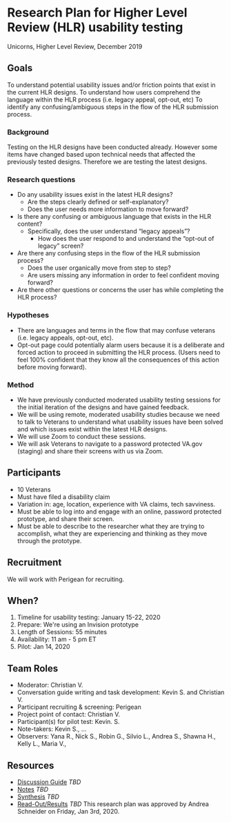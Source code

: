 # Research Plan for Higher Level Review (HLR) usability testing

Unicorns, Higher Level Review, December 2019

## Goals
To understand potential usability issues and/or friction points that exist in the current HLR designs.
To understand how users comprehend the language within the HLR process (i.e. legacy appeal, opt-out, etc)
To identify any confusing/ambiguous steps in the flow of the HLR submission process.


### Background
Testing on the HLR designs have been conducted already. However some items have changed based upon technical needs that affected the previously tested designs. Therefore we are testing the latest designs.


### Research questions
- Do any usability issues exist in the latest HLR designs?
	- Are the steps clearly defined or self-explanatory?
	- Does the user needs more information to move forward?
- Is there any confusing or ambiguous language that exists in the HLR content?
	- Specifically, does the user understand “legacy appeals”?
		- How does the user respond to and understand the “opt-out of legacy” screen?
- Are there any confusing steps in the flow of the HLR submission process?
	- Does the user organically move from step to step?
	- Are users missing any information in order to feel confident moving forward?
- Are there other questions or concerns the user has while completing the HLR process?

### Hypotheses
- There are languages and terms in the flow that may confuse veterans (i.e. legacy appeals, opt-out, etc).
- Opt-out page could potentially alarm users because it is a deliberate and forced action to proceed in submitting the HLR process. (Users need to feel 100% confident that they know all the consequences of this action before moving forward).

### Method
- We have previously conducted moderated usability testing sessions for the initial iteration of the designs and have gained feedback.
- We will be using remote, moderated usability studies because we need to talk to Veterans to understand what usability issues have been solved and which issues exist within the latest HLR designs. 
- We will use Zoom to conduct these sessions.  
- We will ask Veterans to navigate to a password protected VA.gov (staging) and share their screens with us via Zoom.


## Participants
- 10 Veterans
- Must have filed a disability claim
- Variation in: age, location, experience with VA claims, tech savviness. 
- Must be able to log into and engage with an online, password protected prototype, and share their screen. 
- Must be able to describe to the researcher what they are trying to accomplish, what they are experiencing and thinking as they move through the prototype. 

## Recruitment
We will work with Perigean for recruiting. 

## When? 
1.	Timeline for usability testing: January 15-22, 2020
2.	Prepare: We're using an Invision prototype
3.  Length of Sessions: 55 minutes
4.	Availability: 11 am - 5 pm ET
5.	Pilot: Jan 14, 2020

## Team Roles 
- Moderator: Christian V. 
- Conversation guide writing and task development: Kevin S. and Christian V.
- Participant recruiting & screening: Perigean
- Project point of contact: Christian V.
- Participant(s) for pilot test: Kevin. S.
- Note-takers: Kevin S., ...
- Observers: Yana R., Nick S., Robin G., Silvio L., Andrea S., Shawna H., Kelly L., Maria V., 

## Resources

- [Discussion Guide]() *TBD*
- [Notes]() *TBD*
- [Synthesis]() *TBD*
- [Read-Out/Results]() *TBD*
This research plan was approved by Andrea Schneider on Friday, Jan 3rd, 2020.
